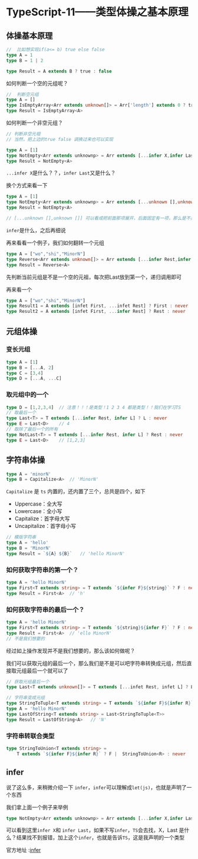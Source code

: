 # TypeScript-11——类型体操之基本原理

## 体操基本原理

```typescript
//	比如想实现if(a<= b) true else false
type A = 1
type B = 1 | 2

type Result = A extends B ? true : false
```

如何判断一个空的元组呢？

```typescript
//	判断空元组
type A = []
type IsEmptyArray<Arr extends unknown[]> = Arr['length'] extends 0 ? true : false
type Result = IsEmptyArray<A>
```

如何判断一个非空元组？

```typescript
// 判断非空元祖
// 当然，把上边的true false 调换过来也可以实现

type A = [1]
type NotEmpty<Arr extends unknownp> = Arr extends [...infer X,infer Last] ? true : false
type Result = NotEmpty<A>
```

 `...infer X`是什么？？，`infer Last`又是什么？

换个方式来看一下

```typescript
type A = [1]
type NotEmpty<Arr extends unknownp> = Arr extends [...unknown [],unknown []] ? true : false
type Result = NotEmpty<A>

// [...unknown [],unknown []] 可以看成把前面那项展开，后面固定有一项，那么是不是就代表里面有内容，那么就可以判断元组是否非空
```

`infer`是什么，之后再细说

再来看看一个例子，我们如何翻转一个元组

```typescript
type A = ["wo","shi","MinorN"]
type Reverse<Arr extends unknown[]> = Arr extends [...infer Rest,infer Last]?		[Last,...Reverse<Rest>]:Arr
type Result = Reverse<A>
```

先判断当前元组是不是一个空的元祖，每次把Last放到第一个，递归调用即可

再来看一个

```typescript
type A = ["wo","shi","MinorN"]
type Result1 = A extends [infet First, ...infet Rest] ? First : never	// 'wo'
type Result2 = A extends [infet First, ...infer Rest] ? Rest : never	// ["shi","MinorN"]
```

## 元组体操

### 变长元组

```typescript
type A = [1]
type B = [...A, 2]
type C = [3,4]
type D = [...A, ...C]
```

### 取元组中的一个

```typescript
type D = [1,2,3,4]	// 注意！！！是类型！1 2 3 4 都是类型！！我们在学习TS
// 取最后一个
type Last<T> = T extends [...infer Rest, infer L] ? L : never
type E = Last<D>	// 4
// 取除了最后一个的所有
type NotLast<T> = T extends [...infer Rest, infer L] ? Rest : never
type E = Last<D>	// [1,2,3]
```

## 字符串体操

```typescript
type A = 'minorN'
type B = Capitalize<A>	// 'MinorN'
```

`Capitalize` 是 `ts` 内置的，还内置了三个，总共是四个，如下

* Uppercase：全大写
* Lowercase：全小写
* Capitalize：首字母大写
* Uncapitalize：首字母小写

```typescript
// 模版字符串
type A = 'hello'
type B = 'MinorN'
type Result = `${A} ${B}`	// 'hello MinorN'
```

### 如何获取字符串的第一个？

```typescript
type A = 'hello MinorN'
type First<T extends string> = T extends `${infer F}${string}` ? F : never
type Result = First<A>	// 'h'
```

### 如何获取字符串的最后一个？

```typescript
type A = 'hello MinorN'
type First<T extends string> = T extends `${string}${infer F}` ? F : never
type Result = First<A>	// 'ello MinorN'
// 不是我们想要的
```

经过如上操作发现并不是我们想要的，那么该如何做呢？

我们可以获取元组的最后一个，那么我们是不是可以吧字符串转换成元组，然后直接取元组最后一个就可以了

```typescript
// 获取元组最后一个
type Last<T extends unknown[]> = T extends [...infet Rest, infet L] ? L : never 

// 字符串变成元组
type StringToTuple<T extends string> = T extends `${infer F}${infer R}` ? [F, ...StringToTuple<R>] : []
type A = 'hello MinorN'
type LastOfString<T extends string> = Last<StringToTuple<T>>
type Result = LastOfString<A>	// 'N'
```

### 字符串转联合类型

```typescript
type StringToUnion<T extends string> = 
	T extends `${infer F}${infer R}` ? F |  StringToUnion<R> : never
```

## infer

说了这么多，来稍微介绍一下 `infer`，`infer`可以理解成`let(js)`，也就是声明了一个东西

我们拿上面一个例子来举例

```typescript
type NotEmpty<Arr extends unknownp> = Arr extends [...infer X,infer Last] ? true 
```

可以看到这里`infer X`和 `infer Last`，如果不写`infer`，`TS`会去找，X，Last 是什么？结果找不到报错，加上这个`infer`，也就是告诉`TS`，这是我声明的一个类型

官方地址 :[infer](https://www.typescriptlang.org/docs/handbook/release-notes/typescript-2-8.html)
